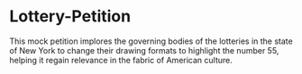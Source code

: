 # Lottery-Petition
This mock petition implores the governing bodies of the lotteries in the state of New York to change their drawing formats to highlight the number 55, helping it regain relevance in the fabric of American culture.
